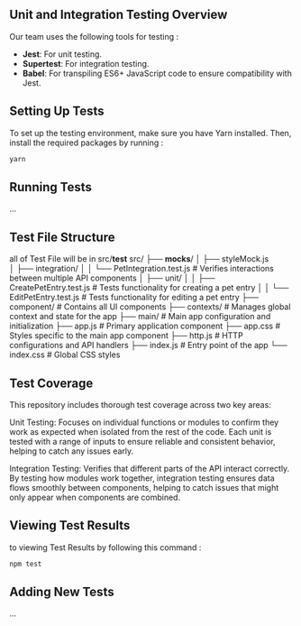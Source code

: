 ## Unit and Integration Testing Overview
Our team uses the following tools for testing :
- **Jest**: For unit testing.
- **Supertest**: For integration testing.
- **Babel**: For transpiling ES6+ JavaScript code to ensure compatibility with Jest.
  
## Setting Up Tests
To set up the testing environment, make sure you have Yarn installed. Then, install the required packages by running :

```bash
yarn 
```

## Running Tests
...
## Test File Structure
all of Test File will be in src/__test__
src/
  ├── __mocks__/
  │   ├── styleMock.js               
  │   ├── integration/
  │   │   └── PetIntegration.test.js  # Verifies interactions between multiple API components
  │   ├── unit/
  │   │   ├── CreatePetEntry.test.js  # Tests functionality for creating a pet entry
  │   │   └── EditPetEntry.test.js    # Tests functionality for editing a pet entry
  ├── component/                      # Contains all UI components
  ├── contexts/                       # Manages global context and state for the app
  ├── main/                           # Main app configuration and initialization
  ├── app.js                          # Primary application component
  ├── app.css                         # Styles specific to the main app component
  ├── http.js                         # HTTP configurations and API handlers
  ├── index.js                        # Entry point of the app
  └── index.css                       # Global CSS styles


## Test Coverage
This repository includes thorough test coverage across two key areas:

Unit Testing: Focuses on individual functions or modules to confirm they work as expected when isolated from the rest of the code. Each unit is tested with a range of inputs to ensure reliable and consistent behavior, helping to catch any issues early.

Integration Testing: Verifies that different parts of the API interact correctly. By testing how modules work together, integration testing ensures data flows smoothly between components, helping to catch issues that might only appear when components are combined.

## Viewing Test Results 
to viewing Test Results by following this command :
```bash
npm test
```

## Adding New Tests
 ...
